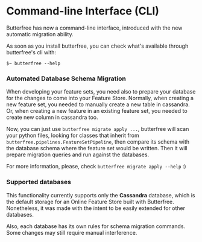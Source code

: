 # Command-line Interface (CLI)

Butterfree has now a command-line interface, introduced with the new automatic migration ability.

As soon as you install butterfree, you can check what's available through butterfree's cli with:

```shell
$~ butterfree --help
```

### Automated Database Schema Migration

When developing your feature sets, you need also to prepare your database for the changes
to come into your Feature Store. Normally, when creating a new feature set, you needed
to manually create a new table in cassandra. Or, when creating a new feature in an existing
feature set, you needed to create new column in cassandra too.

Now, you can just use `butterfree migrate apply ...`, butterfree will scan your python
files, looking for classes that inherit from `butterfree.pipelines.FeatureSetPipeline`,
then compare its schema with the database schema where the feature set would be written.
Then it will prepare migration queries and run against the databases.

For more information, please, check `butterfree migrate apply --help` :)

### Supported databases

This functionality currently supports only the **Cassandra** database, which is the default
storage for an Online Feature Store built with Butterfree. Nonetheless, it was made with
the intent to be easily extended for other databases.

Also, each database has its own rules for schema migration commands. Some changes may
still require manual interference.